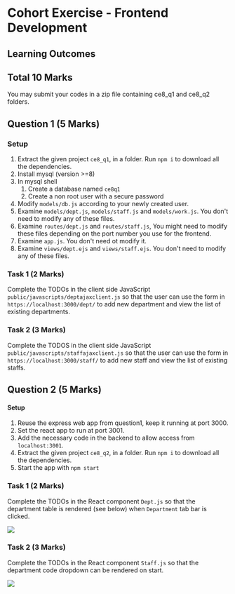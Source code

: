 # Cohort Exercise - Frontend Development

## Learning Outcomes

## Total 10 Marks

You may submit your codes in a zip file containing ce8_q1 and ce8_q2 folders.

## Question 1 (5 Marks)

### Setup

1. Extract the given project `ce8_q1`, in a folder. Run `npm i` to download all the dependencies.
1. Install mysql (version >=8)
1. In mysql shell
   1. Create a database named `ce8q1`
   1. Create a non root user with a secure password
1. Modify `models/db.js` according to your newly created user.
1. Examine `models/dept.js`, `models/staff.js` and `models/work.js`. You don't need to modify any of these files.
1. Examine `routes/dept.js` and `routes/staff.js`, You might need to modify these files depending on the port number you use for the frontend.
1. Examine `app.js`. You don't need ot modify it.
1. Examine `views/dept.ejs` and `views/staff.ejs`. You don't need to modify any of these files.

### Task 1 (2 Marks)

Complete the TODOs in the client side JavaScript `public/javascripts/deptajaxclient.js` so that
the user can use the form in `https://localhost:3000/dept/` to add new department and view the list of existing departments.

### Task 2 (3 Marks)

Complete the TODOS in the client side JavaScript `public/javascripts/staffajaxclient.js` so that
the user can use the form in `https://localhost:3000/staff/` to add new staff and view the list of existing staffs.

## Question 2 (5 Marks)

#### Setup

1. Reuse the express web app from question1, keep it running at port 3000.
1. Set the react app to run at port 3001.
1. Add the necessary code in the backend to allow access from `localhost:3001`.
1. Extract the given project `ce8_q2`, in a folder. Run `npm i` to download all the dependencies.
1. Start the app with `npm start`

### Task 1 (2 Marks)

Complete the TODOs in the React component `Dept.js` so that the department table is rendered (see below) when `Department` tab bar is clicked.

![](../images/ce8_q2_1.png)

### Task 2 (3 Marks)

Complete the TODOs in the React component `Staff.js` so that the department code dropdown can be rendered on start.

![](../images/ce8_q2_2.png)
